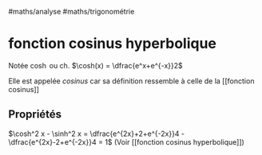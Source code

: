 #maths/analyse #maths/trigonométrie 
# fonction cosinus hyperbolique
Notée $\cosh$ ou $\text{ch}$.
$\cosh(x) = \dfrac{e^x+e^{-x}}2$

Elle est appelée _cosinus_ car sa définition ressemble à celle de la [[fonction cosinus]]

## Propriétés
$\cosh^2 x - \sinh^2 x = \dfrac{e^{2x}+2+e^{-2x}}4 - \dfrac{e^{2x}-2+e^{-2x}}4 = 1$
(Voir [[fonction cosinus hyperbolique]])